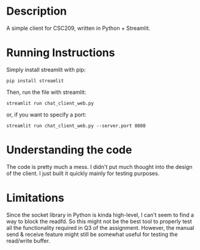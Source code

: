 # Description

A simple client for CSC209, written in Python + Streamlit.

# Running Instructions

Simply install streamlit with pip:

```
pip install streamlit
```

Then, run the file with streamlit:

```
streamlit run chat_client_web.py
```

or, if you want to specify a port:

```
streamlit run chat_client_web.py --server.port 8080
```

# Understanding the code

The code is pretty much a mess. I didn't put much thought into the design of the client. I just built it quickly mainly for testing purposes.

# Limitations

Since the socket library in Python is kinda high-level, I can't seem to find a way to block the readfd. So this might not be the best tool to properly test all the functionality required in Q3 of the assignment. However, the manual send & receive feature might still be somewhat useful for testing the read/write buffer.

